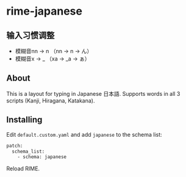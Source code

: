 # rime-japanese

## 输入习惯调整
+ 模糊音nn → n （nn → n → ん）
+ 模糊音x → _ （xa → _a → ぁ）

## About

This is a layout for typing in Japanese 日本語. Supports words in all 3 scripts (Kanji, Hiragana, Katakana).


## Installing

Edit `default.custom.yaml` and add `japanese` to the schema list:

```bash
patch:
  schema_list:
    - schema: japanese
```

Reload RIME.
